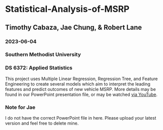 # Statistical-Analysis-of-MSRP

## Timothy Cabaza, Jae Chung, & Robert Lane

### 2023-06-04

### Southern Methodist University

### DS 6372: Applied Statistics

This project uses Multiple Linear Regression, Regression Tree, and Feature Engineering to create several models which aim to interpret the leading features and predict outcomes of new vehicle MSRP.  More details may be found in our PowerPoint presentation file, or may be watched [via YouTube](https://www.youtube.com/watch?v=dQ0hZQUVIqo).

### Note for Jae

I do not have the correct PowerPoint file in here.  Please upload your latest version and feel free to delete mine.
